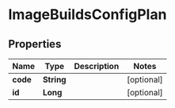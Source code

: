 

# ImageBuildsConfigPlan

## Properties

Name | Type | Description | Notes
------------ | ------------- | ------------- | -------------
**code** | **String** |  |  [optional]
**id** | **Long** |  |  [optional]



